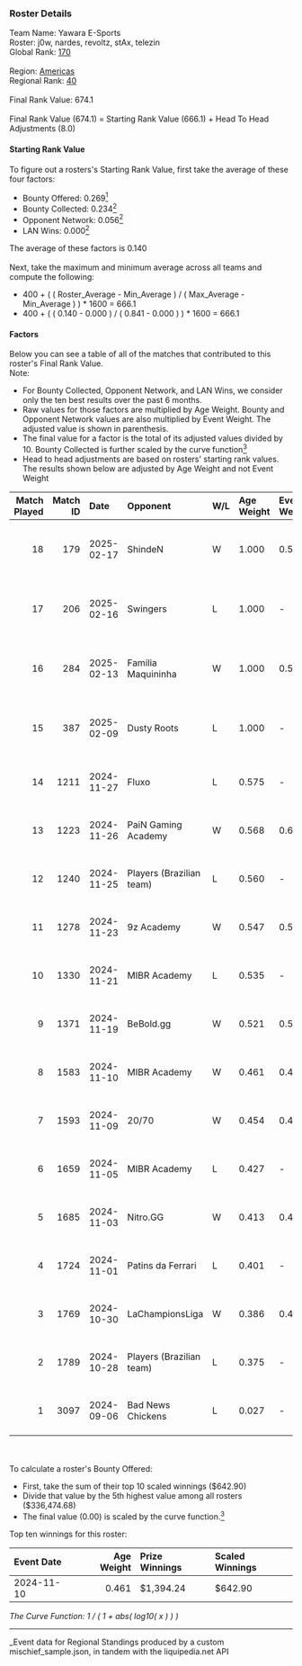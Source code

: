 ### Roster Details<br />
Team Name: Yawara E-Sports<br />
Roster: j0w, nardes, revoltz, stAx, telezin<br />
Global Rank: [170](../../standings_global_2025_03_01.md)<br />
<br />
Region: [Americas]( ../../standings_americas_2025_03_01.md)<br />
Regional Rank: [40]( ../../standings_americas_2025_03_01.md)<br />
<br />
Final Rank Value:  674.1<br />
<br />
Final Rank Value (674.1) = Starting Rank Value (666.1) + Head To Head Adjustments (8.0)<br />

#### Starting Rank Value<br />
To figure out a rosters's Starting Rank Value, first take the average of these four factors:<br />
- Bounty Offered: 0.269[<sup>1</sup>](#table2)
- Bounty Collected: 0.234[<sup>2</sup>](#table1)
- Opponent Network: 0.056[<sup>2</sup>](#table1)
- LAN Wins: 0.000[<sup>2</sup>](#table1)

The average of these factors is 0.140<br />
<br />
Next, take the maximum and minimum average across all teams and compute the following:<br />
- 400 + ( ( Roster_Average - Min_Average ) / ( Max_Average - Min_Average ) ) * 1600 = 666.1
- 400 + ( ( 0.140 - 0.000 ) / ( 0.841 - 0.000 ) ) * 1600 = 666.1


#### Factors<br />
Below you can see a table of all of the matches that contributed to this roster's Final Rank Value.<br />
Note:<br />

- For Bounty Collected, Opponent Network, and LAN Wins, we consider only the ten best results over the past 6 months.
- Raw values for those factors are multiplied by Age Weight. Bounty and Opponent Network values are also multiplied by Event Weight. The adjusted value is shown in parenthesis.
- The final value for a factor is the total of its adjusted values divided by 10. Bounty Collected is further scaled by the curve function[<sup>3</sup>](#curveFunction)
- Head to head adjustments are based on rosters' starting rank values. The results shown below are adjusted by Age Weight and not Event Weight
<span id="table1"></span><br />


| Match Played | Match ID | Date       | Opponent                 | W/L | Age Weight | Event Weight | Bounty Collected | Opponent Network | LAN Wins  | H2H Adj. | Roster                              |
| -: | -: | :- | :- | :- | :- | :- | :- | :- | :- | -: | :- |
|           18 |      179 | 2025-02-17 | ShindeN                  | W   | 1.000      | 0.534        | 0.005 (0.003)    | 0.377 (0.202)    | 0 (0.000) |    16.71 | j0w, nardes, revoltz, stAx, telezin |
|           17 |      206 | 2025-02-16 | Swingers                 | L   | 1.000      | -            | -                | -                | -         |   -13.13 | j0w, nardes, revoltz, stAx, telezin |
|           16 |      284 | 2025-02-13 | Familia Maquininha       | W   | 1.000      | 0.534        | 0.003 (0.002)    | 0.133 (0.071)    | 0 (0.000) |    15.02 | j0w, nardes, revoltz, stAx, telezin |
|           15 |      387 | 2025-02-09 | Dusty Roots              | L   | 1.000      | -            | -                | -                | -         |   -11.27 | j0w, nardes, revoltz, stAx, telezin |
|           14 |     1211 | 2024-11-27 | Fluxo                    | L   | 0.575      | -            | -                | -                | -         |    -1.61 | j0w, lash, revoltz, stAx, telezin   |
|           13 |     1223 | 2024-11-26 | PaiN Gaming Academy      | W   | 0.568      | 0.654        | 0.000 (0.000)    | 0.088 (0.033)    | 0 (0.000) |     3.41 | j0w, lash, revoltz, stAx, telezin   |
|           12 |     1240 | 2024-11-25 | Players (Brazilian team) | L   | 0.560      | -            | -                | -                | -         |    -6.88 | j0w, lash, revoltz, stAx, telezin   |
|           11 |     1278 | 2024-11-23 | 9z Academy               | W   | 0.547      | 0.594        | 0.000 (0.000)    | 0.210 (0.068)    | 0 (0.000) |     5.66 | j0w, lash, revoltz, stAx, telezin   |
|           10 |     1330 | 2024-11-21 | MIBR Academy             | L   | 0.535      | -            | -                | -                | -         |    -8.51 | j0w, lash, revoltz, stAx, telezin   |
|            9 |     1371 | 2024-11-19 | BeBold.gg                | W   | 0.521      | 0.598        | 0.000 (0.000)    | 0.000 (0.000)    | 0 (0.000) |     2.92 | j0w, lash, revoltz, stAx, telezin   |
|            8 |     1583 | 2024-11-10 | MIBR Academy             | W   | 0.461      | 0.409        | 0.001 (0.000)    | 0.328 (0.062)    | 0 (0.000) |     7.33 | j0w, lash, revoltz, stAx, telezin   |
|            7 |     1593 | 2024-11-09 | 20/70                    | W   | 0.454      | 0.410        | 0.001 (0.000)    | 0.139 (0.026)    | 0 (0.000) |     6.50 | j0w, lash, revoltz, stAx, telezin   |
|            6 |     1659 | 2024-11-05 | MIBR Academy             | L   | 0.427      | -            | -                | -                | -         |    -6.79 | j0w, lash, revoltz, stAx, telezin   |
|            5 |     1685 | 2024-11-03 | Nitro.GG                 | W   | 0.413      | 0.441        | 0.001 (0.000)    | 0.358 (0.065)    | 0 (0.000) |     6.98 | j0w, lash, revoltz, stAx, telezin   |
|            4 |     1724 | 2024-11-01 | Patins da Ferrari        | L   | 0.401      | -            | -                | -                | -         |    -9.09 | j0w, lash, revoltz, stAx, telezin   |
|            3 |     1769 | 2024-10-30 | LaChampionsLiga          | W   | 0.386      | 0.443        | 0.003 (0.000)    | 0.199 (0.034)    | 0 (0.000) |     5.71 | j0w, lash, revoltz, stAx, telezin   |
|            2 |     1789 | 2024-10-28 | Players (Brazilian team) | L   | 0.375      | -            | -                | -                | -         |    -4.51 | j0w, lash, revoltz, stAx, telezin   |
|            1 |     3097 | 2024-09-06 | Bad News Chickens        | L   | 0.027      | -            | -                | -                | -         |    -0.43 | j0w, lash, PremiuM, revoltz, stAx   |

<br />
<span id="table2"></span><br />
To calculate a roster's Bounty Offered:<br />

- First, take the sum of their top 10 scaled winnings ($642.90)
- Divide that value by the 5th highest value among all rosters ($336,474.68)
- The final value (0.00) is scaled by the curve function.[<sup>3</sup>](#curveFunction)

Top ten winnings for this roster:<br />

| Event Date | Age Weight | Prize Winnings | Scaled Winnings |
| :- | -: | :- | :- |
| 2024-11-10 |      0.461 | $1,394.24      | $642.90         |


<span id="curveFunction"></span>_The Curve Function: 1 / ( 1 + abs( log10( x ) ) )_<br />

---
_Event data for Regional Standings produced by a custom mischief_sample.json, in tandem with the liquipedia.net API<br />
